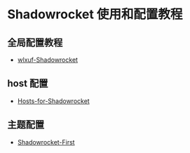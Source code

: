 # Shadowrocket 使用和配置教程

## 全局配置教程
- [wlxuf-Shadowrocket](https://github.com/wlxuf/Shadowrocket)
## host 配置
- [Hosts-for-Shadowrocket](https://github.com/FloodLi/Hosts-for-Shadowrocket)
## 主题配置
- [Shadowrocket-First](https://github.com/LOWERTOP/Shadowrocket-First)

